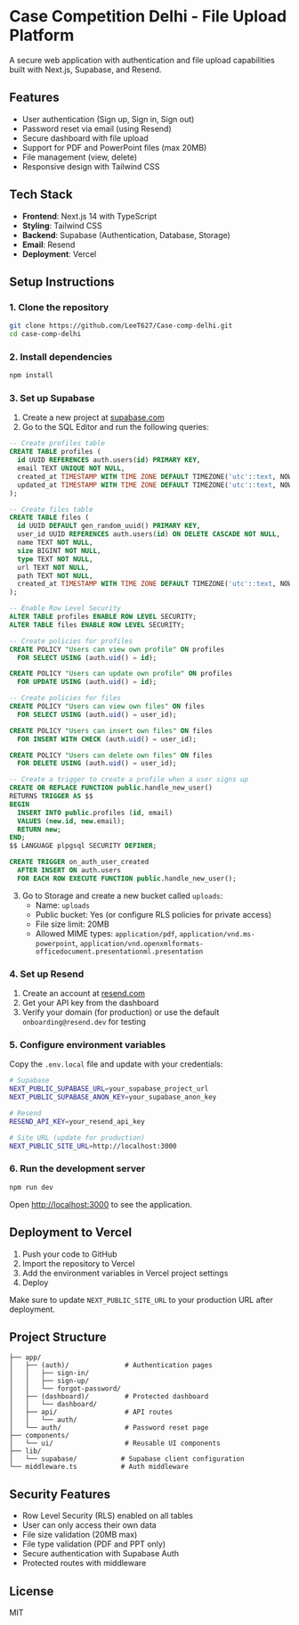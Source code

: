 # Case Competition Delhi - File Upload Platform

A secure web application with authentication and file upload capabilities built with Next.js, Supabase, and Resend.

## Features

- User authentication (Sign up, Sign in, Sign out)
- Password reset via email (using Resend)
- Secure dashboard with file upload
- Support for PDF and PowerPoint files (max 20MB)
- File management (view, delete)
- Responsive design with Tailwind CSS

## Tech Stack

- **Frontend**: Next.js 14 with TypeScript
- **Styling**: Tailwind CSS
- **Backend**: Supabase (Authentication, Database, Storage)
- **Email**: Resend
- **Deployment**: Vercel

## Setup Instructions

### 1. Clone the repository

```bash
git clone https://github.com/LeeT627/Case-comp-delhi.git
cd case-comp-delhi
```

### 2. Install dependencies

```bash
npm install
```

### 3. Set up Supabase

1. Create a new project at [supabase.com](https://supabase.com)
2. Go to the SQL Editor and run the following queries:

```sql
-- Create profiles table
CREATE TABLE profiles (
  id UUID REFERENCES auth.users(id) PRIMARY KEY,
  email TEXT UNIQUE NOT NULL,
  created_at TIMESTAMP WITH TIME ZONE DEFAULT TIMEZONE('utc'::text, NOW()) NOT NULL,
  updated_at TIMESTAMP WITH TIME ZONE DEFAULT TIMEZONE('utc'::text, NOW()) NOT NULL
);

-- Create files table
CREATE TABLE files (
  id UUID DEFAULT gen_random_uuid() PRIMARY KEY,
  user_id UUID REFERENCES auth.users(id) ON DELETE CASCADE NOT NULL,
  name TEXT NOT NULL,
  size BIGINT NOT NULL,
  type TEXT NOT NULL,
  url TEXT NOT NULL,
  path TEXT NOT NULL,
  created_at TIMESTAMP WITH TIME ZONE DEFAULT TIMEZONE('utc'::text, NOW()) NOT NULL
);

-- Enable Row Level Security
ALTER TABLE profiles ENABLE ROW LEVEL SECURITY;
ALTER TABLE files ENABLE ROW LEVEL SECURITY;

-- Create policies for profiles
CREATE POLICY "Users can view own profile" ON profiles
  FOR SELECT USING (auth.uid() = id);

CREATE POLICY "Users can update own profile" ON profiles
  FOR UPDATE USING (auth.uid() = id);

-- Create policies for files
CREATE POLICY "Users can view own files" ON files
  FOR SELECT USING (auth.uid() = user_id);

CREATE POLICY "Users can insert own files" ON files
  FOR INSERT WITH CHECK (auth.uid() = user_id);

CREATE POLICY "Users can delete own files" ON files
  FOR DELETE USING (auth.uid() = user_id);

-- Create a trigger to create a profile when a user signs up
CREATE OR REPLACE FUNCTION public.handle_new_user()
RETURNS TRIGGER AS $$
BEGIN
  INSERT INTO public.profiles (id, email)
  VALUES (new.id, new.email);
  RETURN new;
END;
$$ LANGUAGE plpgsql SECURITY DEFINER;

CREATE TRIGGER on_auth_user_created
  AFTER INSERT ON auth.users
  FOR EACH ROW EXECUTE FUNCTION public.handle_new_user();
```

3. Go to Storage and create a new bucket called `uploads`:
   - Name: `uploads`
   - Public bucket: Yes (or configure RLS policies for private access)
   - File size limit: 20MB
   - Allowed MIME types: `application/pdf`, `application/vnd.ms-powerpoint`, `application/vnd.openxmlformats-officedocument.presentationml.presentation`

### 4. Set up Resend

1. Create an account at [resend.com](https://resend.com)
2. Get your API key from the dashboard
3. Verify your domain (for production) or use the default `onboarding@resend.dev` for testing

### 5. Configure environment variables

Copy the `.env.local` file and update with your credentials:

```bash
# Supabase
NEXT_PUBLIC_SUPABASE_URL=your_supabase_project_url
NEXT_PUBLIC_SUPABASE_ANON_KEY=your_supabase_anon_key

# Resend
RESEND_API_KEY=your_resend_api_key

# Site URL (update for production)
NEXT_PUBLIC_SITE_URL=http://localhost:3000
```

### 6. Run the development server

```bash
npm run dev
```

Open [http://localhost:3000](http://localhost:3000) to see the application.

## Deployment to Vercel

1. Push your code to GitHub
2. Import the repository to Vercel
3. Add the environment variables in Vercel project settings
4. Deploy

Make sure to update `NEXT_PUBLIC_SITE_URL` to your production URL after deployment.

## Project Structure

```
├── app/
│   ├── (auth)/              # Authentication pages
│   │   ├── sign-in/
│   │   ├── sign-up/
│   │   └── forgot-password/
│   ├── (dashboard)/         # Protected dashboard
│   │   └── dashboard/
│   ├── api/                 # API routes
│   │   └── auth/
│   └── auth/                # Password reset page
├── components/
│   └── ui/                  # Reusable UI components
├── lib/
│   └── supabase/           # Supabase client configuration
└── middleware.ts           # Auth middleware
```

## Security Features

- Row Level Security (RLS) enabled on all tables
- User can only access their own data
- File size validation (20MB max)
- File type validation (PDF and PPT only)
- Secure authentication with Supabase Auth
- Protected routes with middleware

## License

MIT
